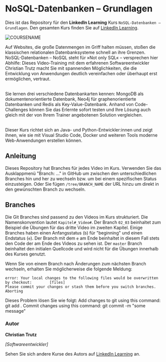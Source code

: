 # NoSQL-Datenbanken – Grundlagen

Dies ist das Repository für den **LinkedIn Learning** Kurs `NoSQL-Datenbanken – Grundlagen`. Den gesamten Kurs finden Sie auf [LinkedIn Learning][lil-course-url].

![COURSENAME][lil-thumbnail-url] 

Auf Websites, die große Datenmengen im Griff halten müssen, stoßen die klassischen relationalen Datenbanksysteme schnell an ihre Grenzen. NoSQL-Datenbanken – NoSQL steht für »Not only SQL«  – versprechen hier Abhilfe: Dieses Video-Training mit dem erfahrenen Softwareentwickler Christian Trutz macht Sie mit spannenden Möglichkeiten, die die Entwicklung von Anwendungen deutlich vereinfachen oder überhaupt erst ermöglichen, vertraut.<br><br>

Sie lernen drei verschiedene Datenbankarten kennen: MongoDB als dokumentenorientierte Datenbank, Neo4j für graphenorientierte Datenbanken und Redis als Key-Value-Datenbank. Anhand von Code-Challenges können Sie das Erlernte sofort testen und Ihre Lösung auch gleich mit der von Ihrem Trainer angebotenen Solution vergleichen.<br><br>

Dieser Kurs richtet sich an Java- und Python-Entwickler:innen und zeigt ihnen, wie sie mit Visual Studio Code, Docker und weiteren Tools moderne Web-Anwendungen erstellen können.

## Anleitung

Dieses Repository hat Branches für jedes Video im Kurs. Verwenden Sie das Ausklappmenü "Branch: ..." in GitHub um zwischen den unterschiedlichen Branches hin und her zu wechseln bzw. um bei einem spezifischen Status einzusteigen. Oder Sie fügen `/tree/BRANCH_NAME` der URL hinzu um direkt in den gewünschten Branch zu wechseln.

## Branches

Die Git Branches sind passend zu den Videos im Kurs strukturiert. Die Namenskonvention lautet `Kapitel#_Video#`. Der Branch `02_03` beinhaltet zum Beispiel die Übungen für das dritte Video im zweiten Kapitel. 
Einige Branches haben einen Anfangsstatus (`b`) für "beginning" und einen Endstatus (`e`). Der Branch mit dem `e` am Ende beinhaltet in diesem Fall stets den Code der am Ende des Videos zu sehen ist. Der `master` Branch beinhaltet den initialen Quellcode und wird nicht für die Übungen innerhalb des Kurses genutzt.

Wenn Sie von einem Branch nach Änderungen zum nächsten Branch wechseln, erhalten Sie möglicherweise die folgende Meldung:

```
error: Your local changes to the following files would be overwritten by checkout:        [files]
Please commit your changes or stash them before you switch branches.
Aborting
```

Dieses Problem lösen Sie wie folgt:
    Add changes to git using this command: git add .
    Commit changes using this command: git commit -m "some message"

### Autor

**Christian Trutz**

_[Softwareentwickler]_

Sehen Sie sich andere Kurse des Autors auf [LinkedIn Learning](https://www.linkedin.com/learning/instructors/christian-trutz) an.

[0]: # (Replace these placeholder URLs with actual course URLs)
[lil-course-url]: https://www.linkedin.com/learning/nosql-datenbanken-grundlagen/
[lil-thumbnail-url]: https://media.licdn.com/dms/image/D4E0DAQFAdIaBucfbxw/learning-public-crop_675_1200/0/1723448296346?e=2147483647&v=beta&t=PCdw4dyNX0bx566E2M_wFaJ0kRvGV3Rx2d8n98ie1ns
